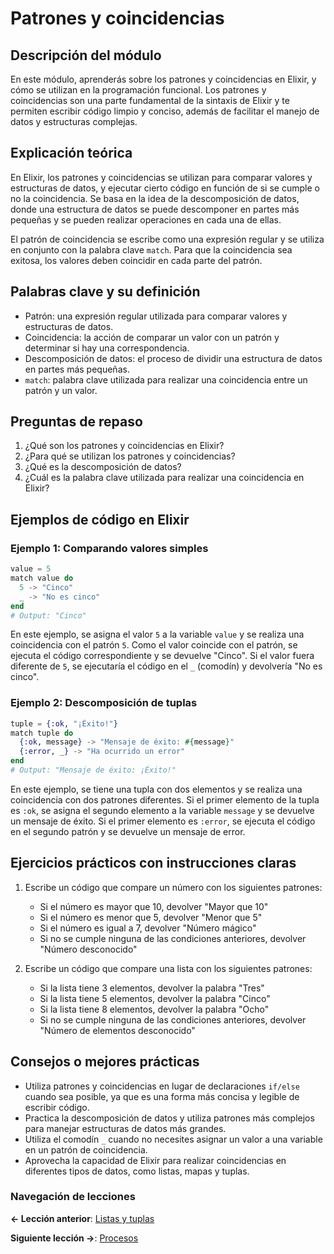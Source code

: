 
# Patrones y coincidencias

## Descripción del módulo

En este módulo, aprenderás sobre los patrones y coincidencias en Elixir, y cómo se utilizan en la programación funcional. Los patrones y coincidencias son una parte fundamental de la sintaxis de Elixir y te permiten escribir código limpio y conciso, además de facilitar el manejo de datos y estructuras complejas.

## Explicación teórica

En Elixir, los patrones y coincidencias se utilizan para comparar valores y estructuras de datos, y ejecutar cierto código en función de si se cumple o no la coincidencia. Se basa en la idea de la descomposición de datos, donde una estructura de datos se puede descomponer en partes más pequeñas y se pueden realizar operaciones en cada una de ellas.

El patrón de coincidencia se escribe como una expresión regular y se utiliza en conjunto con la palabra clave `match`. Para que la coincidencia sea exitosa, los valores deben coincidir en cada parte del patrón.

## Palabras clave y su definición

- Patrón: una expresión regular utilizada para comparar valores y estructuras de datos.
- Coincidencia: la acción de comparar un valor con un patrón y determinar si hay una correspondencia.
- Descomposición de datos: el proceso de dividir una estructura de datos en partes más pequeñas.
- `match`: palabra clave utilizada para realizar una coincidencia entre un patrón y un valor.

## Preguntas de repaso

1. ¿Qué son los patrones y coincidencias en Elixir?
2. ¿Para qué se utilizan los patrones y coincidencias?
3. ¿Qué es la descomposición de datos?
4. ¿Cuál es la palabra clave utilizada para realizar una coincidencia en Elixir?

## Ejemplos de código en Elixir

### Ejemplo 1: Comparando valores simples

```elixir
value = 5
match value do
  5 -> "Cinco"
  _ -> "No es cinco"
end
# Output: "Cinco"
```

En este ejemplo, se asigna el valor `5` a la variable `value` y se realiza una coincidencia con el patrón `5`. Como el valor coincide con el patrón, se ejecuta el código correspondiente y se devuelve "Cinco". Si el valor fuera diferente de `5`, se ejecutaría el código en el `_` (comodín) y devolvería "No es cinco".

### Ejemplo 2: Descomposición de tuplas

```elixir
tuple = {:ok, "¡Éxito!"}
match tuple do
  {:ok, message} -> "Mensaje de éxito: #{message}"
  {:error, _} -> "Ha ocurrido un error"
end
# Output: "Mensaje de éxito: ¡Éxito!"
```

En este ejemplo, se tiene una tupla con dos elementos y se realiza una coincidencia con dos patrones diferentes. Si el primer elemento de la tupla es `:ok`, se asigna el segundo elemento a la variable `message` y se devuelve un mensaje de éxito. Si el primer elemento es `:error`, se ejecuta el código en el segundo patrón y se devuelve un mensaje de error.

## Ejercicios prácticos con instrucciones claras

1. Escribe un código que compare un número con los siguientes patrones:
    - Si el número es mayor que 10, devolver "Mayor que 10"
    - Si el número es menor que 5, devolver "Menor que 5"
    - Si el número es igual a 7, devolver "Número mágico"
    - Si no se cumple ninguna de las condiciones anteriores, devolver "Número desconocido"

2. Escribe un código que compare una lista con los siguientes patrones:
    - Si la lista tiene 3 elementos, devolver la palabra "Tres"
    - Si la lista tiene 5 elementos, devolver la palabra "Cinco"
    - Si la lista tiene 8 elementos, devolver la palabra "Ocho"
    - Si no se cumple ninguna de las condiciones anteriores, devolver "Número de elementos desconocido"

## Consejos o mejores prácticas

- Utiliza patrones y coincidencias en lugar de declaraciones `if/else` cuando sea posible, ya que es una forma más concisa y legible de escribir código.
- Practica la descomposición de datos y utiliza patrones más complejos para manejar estructuras de datos más grandes.
- Utiliza el comodín `_` cuando no necesites asignar un valor a una variable en un patrón de coincidencia.
- Aprovecha la capacidad de Elixir para realizar coincidencias en diferentes tipos de datos, como listas, mapas y tuplas. 

### Navegación de lecciones

**<- Lección anterior**: [Listas y tuplas](listas_y_tuplas.md)

**Siguiente lección ->**: [Procesos](procesos.md)
